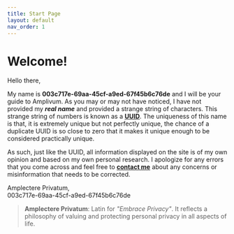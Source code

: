 ```yaml
---
title: Start Page
layout: default
nav_order: 1
---
```

<h1>Welcome!</h1>

Hello there,<br>

My name is **003c717e-69aa-45cf-a9ed-67f45b6c76de** and I will be your guide to Amplivum.
As you may or may not have noticed, I have not provided my ***real name*** and provided a strange string of characters.
This strange string of numbers is known as a [**UUID**](https://en.wikipedia.org/wiki/Universally_unique_identifier).
The uniqueness of this name is that, it is extremely unique but not perfectly unique, the chance of a duplicate UUID is so close to zero
that it makes it unique enough to be considered practically unique.

As such, just like the UUID, all information displayed on the site is of my own opinion and based on my own personal research. I apologize for any errors
that you come across and feel free to [**contact me**](/contact/) about any concerns or misinformation that needs to be corrected.

Amplectere Privatum,<br>
003c717e-69aa-45cf-a9ed-67f45b6c76de

> **Amplectere Privatum**: Latin for *"Embrace Privacy"*. It reflects a philosophy of valuing and protecting personal privacy in all aspects of life.